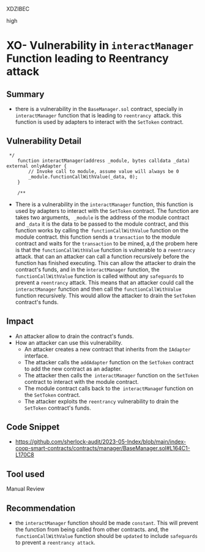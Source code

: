 XDZIBEC

high

# XO- Vulnerability in `interactManager` Function leading to Reentrancy attack

## Summary
- there is a vulnerability in the `BaseManager.sol` contract, specially in ` interactManager` function that is leading to `reentrancy `attack. this function is used by adapters to interact with the `SetToken` contract.
## Vulnerability Detail
```solidity
 */
    function interactManager(address _module, bytes calldata _data) external onlyAdapter {
        // Invoke call to module, assume value will always be 0
        _module.functionCallWithValue(_data, 0);
    }

    /**
```
- There is a vulnerability in the `interactManager` function, this function is used by adapters to interact with the `SetToken` contract. The function are takes two arguments, ` _module` is the address of the module contract and `_data` it is  the data to be passed to the module contract, and this function works by calling the` functionCallWithValue` function on the module contract. this function sends a `transaction` to the module contract and waits for the `transaction` to be mined, a,d the probem here is that the `functionCallWithValue` function is vulnerable to a `reentrancy` attack. that can an attacker can call a function recursively before the function has finished executing. This can allow the attacker to drain the contract's funds, and in the i`nteractManager` function, the `functionCallWithValue` function is called without any `safeguards` to prevent a `reentrancy` attack. This means that an attacker could call the `interactManager` function and then call the `functionCallWithValue` function recursively. This would allow the attacker to drain the `SetToken` contract's funds.
## Impact
- An attacker allow to drain the contract's funds.
- How an attacker can use this vulnerability.
    - An attacker creates a new contract that inherits from the `IAdapter` interface.
    - The attacker calls the `addAdapter` function on the `SetToken` contract to add the new contract as an adapter.
    - The attacker then calls the` interactManager` function on the `SetToken` contract to interact with the module contract.
    - The module contract calls back to the` interactManage`r function on the `SetToken` contract.
    - The attacker exploits the `reentrancy` vulnerability to drain the `SetToken` contract's funds.

## Code Snippet
- https://github.com/sherlock-audit/2023-05-Index/blob/main/index-coop-smart-contracts/contracts/manager/BaseManager.sol#L164C1-L170C8
## Tool used

Manual Review

## Recommendation
-  the `interactManager` function should be made `constant`. This will prevent the function from being called from other contracts. and, the `functionCallWithValue` function should be `updated` to include `safeguards` to prevent a `reentrancy attack`.